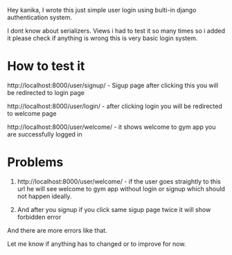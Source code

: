 Hey kanika,
I wrote this just simple user login using bulti-in django authentication system.

I dont know about serializers.   Views i had to test it so many times so i added it please check if anything is wrong this is very basic login system.

# How to test it
http://localhost:8000/user/signup/ - Sigup page after clicking this you will be redirected to login page

http://localhost:8000/user/login/  - after clicking login you will be redirected to welcome page


http://localhost:8000/user/welcome/ - it shows welcome to gym app you are successfully logged in


# Problems
1. http://localhost:8000/user/welcome/ - if the user goes straightly to this url he will see welcome to gym app without login or signup which should not happen ideally.

2. And after you signup if you click same sigup page twice it will show forbidden error

And there are more errors like that.

Let me know if anything has to changed or to improve for now.